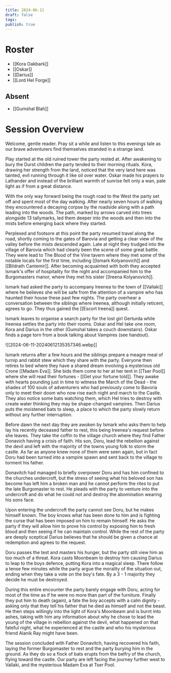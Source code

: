 ```yaml
---
title: 2024-06-11
draft: false
tags: 
publish: true
---
```


# Roster
- [[Kora Oakbark]]
- [[Oskar]]
- [[Darius]]
- [[Lord Hel Forge]]
## Absent
- [[Gumshal Blah]]

# Session Overview

Welcome, gentle reader. Pray sit a while and listen to this evenings tale as our brave adventurers find themselves stranded in a strange land.

Play started at the old ruined tower the party rested at. After awakening to bury the Durst children the party tended to their morning rituals. Kora, drawing her strength from the land, noticed that the very land here was tainted, evil running through it like oil over water. Oskar made his prayers to Lathander and instead of the brilliant warmth of sunrise felt only a wan, pale light as if from a great distance.

With the only way forward being the rough road to the West the party set off and spent most of the day walking. After nearly seven hours of walking they encountered a decaying corpse by the roadside along with a path leading into the woods. The path, marked by arrows carved into trees alongside 13 tallymarks, led them deeper into the woods and then into the mists before emerging back where they started.

Perplexed and footsore at this point the party resumed travel along the road, shortly coming to the gates of Barovia and getting a clear view of the valley before the mists descended again. Late at night they trudged into the village of Barovia which had clearly been the scene of some great battle. They were lead to The Blood of the Vine tavern where they met some of the notable locals for the first time, including [[Ismark Kolyanovich]] and [[Bildrath Cantemir]]. After becoming acquainted with both they accepted Ismark's offer of hospitality for the night and accompanied him to the Burgomasters manor, where they met his sister [[Ireena Kolyanovich]].

Ismark had asked the party to accompany Ireenea to the town of [[Vallaki]] where he believes she will be safe from the attention of a vampire who has haunted their house these past few nights. The party overhear a conversation between the siblings where Ireenea, although initially reticent, agrees to go.  They thus gained the [[Escort Ireena]] quest.

Ismark leaves to organise a search party for the lost girl Gerturda while Ireenea settles the party into their rooms. Oskar and Hel take one room, Kora and Darius in the other (Gumshal takes a couch downstairs). Oskar finds a page torn from a book talking about Vampires (see handout).

![[2024-06-11-20240612135357346.webp]]

Ismark returns after a few hours and the siblings prepare a meagre meal of turnip and rabbit stew which they share with the party. Everyone then retires to bed where they have a shared dream involving a mysterious old Crone [[Madam Eva]]. She bids them come to her at her tent in [[Tser Pool]] where she will read their fortunes - [[Get your fortune told]]. They awake with hearts pounding just in time to witness the March of the Dead - the shades of 100 souls of adventurers who had previously come to Bavoria only to meet their doom who now rise each night and march to the Castle. They also notice some bats watching them, which Hel tries to destroy with create water thinking they may be shape-changed vampires. Then Darius puts the moistened bats to sleep, a place to which the party slowly return without any further interruption.

Before dawn the next day they are awoken by Ismark who asks them to help lay his recently deceased father to rest, this being Ireenea's request before she leaves. They take the coffin to the village church where they find Father Donavich having a crisis of faith. His son, Doru, lead the rebellion against the devil and left with the majority of the towns young folk to storm the castle. As far as anyone knew none of them were seen again, but in fact Doru had been turned into a vampire spawn and sent back to the village to torment his father.

Donavitch had managed to briefly overpower Doru and has him confined to the churches undercroft, but the stress of seeing what his beloved son has become has left him a broken man and he cannot perform the rites to put the late Burgomaster to rest. He pleads with the party to venture into the undercroft and do what he could not and destroy the abomination wearing his sons face.

Upon entering the undercroft the party cannot see Doru, but he makes himself known. The boy knows what has been done to him and is fighting the curse that has been imposed on him to remain himself. He asks the party if they will allow him to prove his control by exposing him to fresh blood and then seeing if he can maintain control. While the rest of the party are deeply sceptical Darius believes that he should be given a chance at redemption and agrees to the request.

Doru passes the test and masters his hunger, but the party still view him as too much of a threat. Kora casts Moonbeam to destroy him causing Darius to leap to the boys defence, putting Kora into a magical sleep. There follow a tense few minutes while the party argue the morality of the situation out, ending when they take a vote on the boy's fate. By a 3 - 1 majority they decide he must be destroyed.

During this entire encounter the party barely engage with Doru, acting for most of the time as if he were no more than part of the furniture. Finally they put him to death (again), a fate the boy accepts with a calm dignity - asking only that they tell his father that he died as himself and not the beast. He then steps willingly into the light of Kora's Moonbeam and is burnt into ashes, taking with him any information about why he chose to lead the young of the village in rebellion against the devil, what happened on that fateful night, what he experienced at the castle and who his mysterious friend Alanik Ray might have been.

The session concluded with Father Donavitch, having recovered his faith, laying the former Burgomaster to rest and the party burying him in the ground. As they do so a flock of bats erupts from the belfry of the church, flying toward the castle. Our party are left facing the journey further west to Vallaki, and the mysterious Madam Eva at Tser Pool.